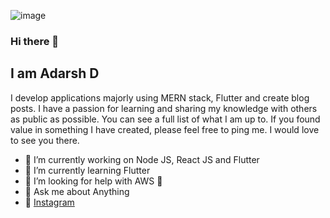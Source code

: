 ![image](https://github.com/adarsh-dayanand/adarsh-dayanand/blob/main/banner.png)


### Hi there 👋

## I am Adarsh D

I develop applications majorly using MERN stack, Flutter and create blog posts. I have a passion for learning and sharing my knowledge with others as public as possible. You can see a full list of what I am up to. If you found value in something I have created, please feel free to ping me. I would love to see you there.

- 🔭 I’m currently working on Node JS, React JS and Flutter
- 🌱 I’m currently learning Flutter
- 🤔 I’m looking for help with AWS 🥶
- 💬 Ask me about Anything
- 📱 [Instagram](https://www.instagram.com/adarsh.dayanand/)

